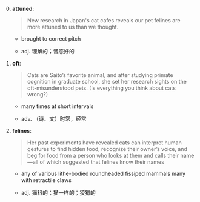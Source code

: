 0. **attuned**:

    > New research in Japan's cat cafes reveals our pet felines are more attuned to us than we thought.

    - brought to correct pitch

    - adj. 理解的；音感好的

1. **oft**:

    > Cats are Saito’s favorite animal, and after studying primate cognition in graduate school, she set her research sights on the oft-misunderstood pets. (Is everything you think about cats wrong?)

    - many times at short intervals

    - adv. （诗、文）时常，经常

2. **felines**:

    > Her past experiments have revealed cats can interpret human gestures to find hidden food, recognize their owner’s voice, and beg for food from a person who looks at them and calls their name—all of which suggested that felines know their names

    - any of various lithe-bodied roundheaded fissiped mammals many with retractile claws

    - adj. 猫科的；猫一样的；狡猾的

